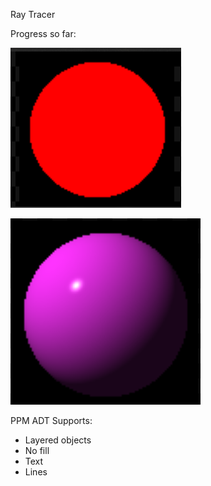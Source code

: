 Ray Tracer

Progress so far:

![red_circle](red_circle.png)

![red_sphere](red_sphere.png)

PPM ADT Supports:
- Layered objects
- No fill
- Text
- Lines
